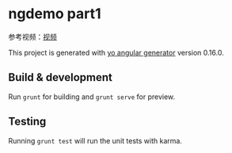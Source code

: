 # ngdemo part1
参考视频：[视频](https://www.youtube.com/watch?v=30XJBFaVJ84&index=13&list=PLGmd9-PCMLhbct61SvA1VQP-zJpV21V1m)


This project is generated with [yo angular generator](https://github.com/yeoman/generator-angular)
version 0.16.0.

## Build & development

Run `grunt` for building and `grunt serve` for preview.

## Testing

Running `grunt test` will run the unit tests with karma.

